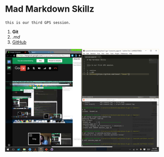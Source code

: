# Mad Markdown Skillz

```
this is our third GPS session.
```

1. **Git**
2. *.md*
3. [GitHub](https://github.com/lexac1 "lexac1")

![working](Capture.PNG)
